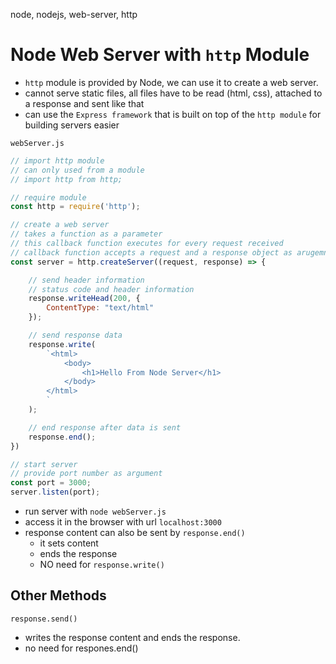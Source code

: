 node, nodejs, web-server, http

# Node Web Server with `http` Module

- `http` module is provided by Node, we can use it to create a web server.
- cannot serve static files, all files have to be read (html, css), attached to a response and sent like that
- can use the `Express framework` that is built on top of the `http module` for building servers easier 

`webServer.js`
```js
// import http module
// can only used from a module
// import http from http;

// require module
const http = require('http');

// create a web server
// takes a function as a parameter
// this callback function executes for every request received
// callback function accepts a request and a response object as arugemnts.
const server = http.createServer((request, response) => {

    // send header information
    // status code and header information
    response.writeHead(200, { 
        ContentType: "text/html"
    });

    // send response data
    response.write(
        `<html>
            <body>
                <h1>Hello From Node Server</h1>
            </body>
        </html>
        `
    );

    // end response after data is sent
    response.end();
})

// start server
// provide port number as argument
const port = 3000;
server.listen(port);
```
- run server with `node webServer.js`
- access it in the browser with url `localhost:3000`
- response content can also be sent by `response.end()`
    - it sets content
    - ends the response
    - NO need for `response.write()`
    
## Other Methods

`response.send()` 
- writes the response content and ends the response.
- no need for respones.end()